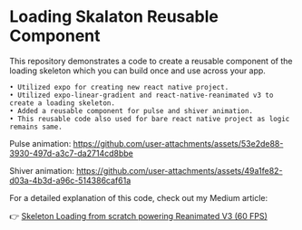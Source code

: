 # Loading Skalaton Reusable Component

This repository demonstrates a code to create a reusable component of the loading skeleton which you can build once and use across your app. 

	• Utilized expo for creating new react native project.
	• Utilized expo-linear-gradient and react-native-reanimated v3 to create a loading skeleton.
	• Added a reusable component for pulse and shiver animation.
	• This reusable code also used for bare react native project as logic remains same.

Pulse animation:
https://github.com/user-attachments/assets/53e2de88-3930-497d-a3c7-da2714cd8bbe

Shiver animation:
https://github.com/user-attachments/assets/49a1fe82-d03a-4b3d-a96c-514386caf61a



For a detailed explanation of this code, check out my Medium article:

👉 [Skeleton Loading from scratch powering Reanimated V3 (60 FPS)](https://medium.com/@varunkukade999/skeleton-loading-from-scratch-powering-reanimated-v3-60-fps-43e4c518f87d)
